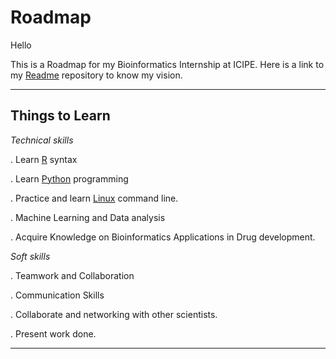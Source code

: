 # Roadmap

Hello 

This is a Roadmap for my Bioinformatics Internship at ICIPE.
Here is a link to my [Readme](https://github.com/alunga20/Bionformatics-Internship.git) repository to know my vision.

---
## Things to Learn
*Technical skills* 

. Learn [R](https://www.geeksforgeeks.org/basic-syntax-in-r-programming/) syntax 

. Learn [Python](https://www.python.org/) programming

. Practice and learn [Linux](https://www.simplilearn.com/linux-programming-for-beginners-article) command line.

. Machine Learning and Data analysis

. Acquire Knowledge on Bioinformatics Applications in Drug development.


*Soft skills*

. Teamwork and Collaboration

. Communication Skills

. Collaborate and networking with other scientists.

. Present work done.

---
